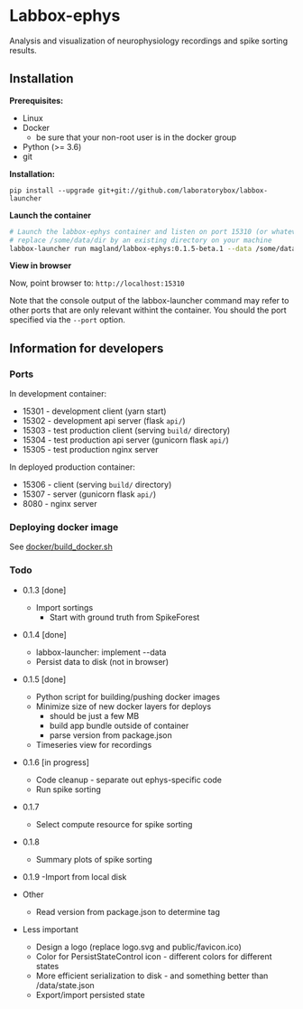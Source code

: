 # Labbox-ephys

Analysis and visualization of neurophysiology recordings and spike sorting results.

## Installation

**Prerequisites:**

* Linux
* Docker
    - be sure that your non-root user is in the docker group
* Python (>= 3.6)
* git

**Installation:**

```
pip install --upgrade git+git://github.com/laboratorybox/labbox-launcher
```

**Launch the container**

```bash
# Launch the labbox-ephys container and listen on port 15310 (or whatever you choose)
# replace /some/data/dir by an existing directory on your machine
labbox-launcher run magland/labbox-ephys:0.1.5-beta.1 --data /some/data/dir --port 15310
```

**View in browser**

Now, point browser to: `http://localhost:15310`

Note that the console output of the labbox-launcher command may refer to other ports that are only relevant withint the container. You should the port specified via the `--port` option.

## Information for developers

### Ports

In development container:

* 15301 - development client (yarn start)
* 15302 - development api server (flask `api/`)
* 15303 - test production client (serving `build/` directory)
* 15304 - test production api server (gunicorn flask `api/`)
* 15305 - test production nginx server

In deployed production container:

* 15306 - client (serving `build/` directory)
* 15307 - server (gunicorn flask `api/`)
* 8080 - nginx server

### Deploying docker image

See [docker/build_docker.sh](docker/build_docker.sh)

### Todo

* 0.1.3 [done]
    - Import sortings
        - Start with ground truth from SpikeForest
* 0.1.4 [done]
    - labbox-launcher: implement --data
    - Persist data to disk (not in browser)
* 0.1.5 [done]
    - Python script for building/pushing docker images
    - Minimize size of new docker layers for deploys
        - should be just a few MB
        - build app bundle outside of container
        - parse version from package.json
    - Timeseries view for recordings
* 0.1.6 [in progress]
    - Code cleanup - separate out ephys-specific code
    - Run spike sorting
* 0.1.7
    - Select compute resource for spike sorting
* 0.1.8
    - Summary plots of spike sorting
* 0.1.9
    -Import from local disk

* Other
    
    
    - Read version from package.json to determine tag

* Less important
    - Design a logo (replace logo.svg and public/favicon.ico)
    - Color for PersistStateControl icon - different colors for different states
    - More efficient serialization to disk - and something better than /data/state.json
    - Export/import persisted state
